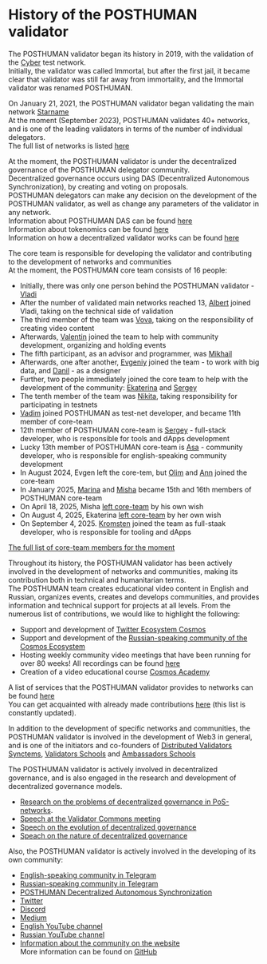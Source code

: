 # History of the POSTHUMAN validator

The POSTHUMAN validator began its history in 2019, with the validation of the [Cyber](https://cyb.ai/) test network. <br />
Initially, the validator was called Immortal, but after the first jail, it became clear that validator was still far away from immortality, and the Immortal validator was renamed POSTHUMAN. <br />

On January 21, 2021, the POSTHUMAN validator began validating the main network [Starname](https://www.mintscan.io/starname/transactions/1749AB38438428ED84346EFBF488DCB15C1729CAC6B8072EAB4486B36D1D6C9C) <br />
At the moment (September 2023), POSTHUMAN validates 40+ networks, and is one of the leading validators in terms of the number of individual delegators. <br />
The full list of networks is listed [here](https://github.com/Validator-POSTHUMAN/About-POSTHUMAN) <br />

At the moment, the POSTHUMAN validator is under the decentralized governance of the POSTHUMAN delegator community. <br />
Decentralized governance occurs using DAS (Decentralized Autonomous Synchronization), by creating and voting on proposals. <br />
POSTHUMAN delegators can make any decision on the development of the POSTHUMAN validator, as well as change any parameters of the validator in any network. <br />
Information about POSTHUMAN DAS can be found [here](https://medium.com/@antropocosmist/posthuman-das-is-created-578253c8e226) <br />
Information about tokenomics can be found [here](https://medium.com/@anthropocosmist/phmn-tokenomics-f3b7116331e6) <br />
Information on how a decentralized validator works can be found [here](https://medium.com/@antropocosmist/presentation-of-the-decentralized-validator-1d7062210c90) <br />

The core team is responsible for developing the validator and contributing to the development of networks and communities <br />
At the moment, the POSTHUMAN core team consists of 16 people: <br />
- Initially, there was only one person behind the POSTHUMAN validator - [Vladi](https://github.com/Antropocosmist) <br />
- After the number of validated main networks reached 13, [Albert](https://github.com/albertandrejev) joined Vladi, taking on the technical side of validation <br />
- The third member of the team was [Vova](https://twitter.com/vova_synthetic), taking on the responsibility of creating video content <br />
- Afterwards, [Valentin](https://github.com/Medniyy) joined the team to help with community development, organizing and holding events <br />
- The fifth participant, as an advisor and programmer, was [Mikhail](https://github.com/krogla) <br />
- Afterwards, one after another, [Evgeniy](https://github.com/evgen3000) joined the team - to work with big data, and [Danil](https://github.com/saloonn) - as a designer <br />
- Further, two people immediately joined the core team to help with the development of the community: [Ekaterina](https://twitter.com/LooMay1913) and [Sergey](https://twitter.com/s__orion) <br />
- The tenth member of the team was [Nikita](https://github.com/web3validator/web34ever-identity/blob/main/web34ever-self-identity.md), taking responsibility for participating in testnets <br />
- [Vadim](https://github.com/Vgk88) joined POSTHUMAN as test-net developer, and became 11th member of core-team <br />
- 12th member of POSTHUMAN core-team is [Sergey](https://github.com/stribulsergey) - full-stack developer, who is responsible for tools and dApps development <br />
- Lucky 13th member of POSTHUMAN core-team is [Asa](https://twitter.com/AsankaKasum) - community developer, who is responsible for english-speaking community development <br />
- In August 2024, Evgen left the core-tem, but [Olim](https://github.com/olimdzhon) and [Ann](https://github.com/mobius080) joined the core-team
- In January 2025, [Marina](https://github.com/gingertigra) and [Misha](https://github.com/mr-vseznaika) became 15th and 16th members of POSTHUMAN core-team
- On April 18, 2025, Misha [left core-team](https://daodao.zone/dao/juno1mptmak8ecmzwghtd4mep82jdkmdt0n6d8ggcd5hjmrfxasjc0epstkvwha/proposals/A18) by his own wish
- On August 4, 2025, Ekaterina [left core-team](https://daodao.zone/dao/juno1mptmak8ecmzwghtd4mep82jdkmdt0n6d8ggcd5hjmrfxasjc0epstkvwha/proposals/A20) by her own wish
- On September 4, 2025. [Kromsten](https://github.com/kromsten) joined the team as full-staak developer, who is responsible for tooling and dApps

[The full list of core-team members for the moment](https://github.com/Validator-POSTHUMAN/core-team)

Throughout its history, the POSTHUMAN validator has been actively involved in the development of networks and communities, making its contribution both in technical and humanitarian terms. <br />
The POSTHUMAN team creates educational video content in English and Russian, organizes events, creates and develops communities, and provides information and technical support for projects at all levels. From the numerous list of contributions, we would like to highlight the following: <br />
- Support and development of [Twitter Ecosystem Cosmos](https://twitter.com/CosmosEcosystem) <br />
- Support and development of the [Russian-speaking community of the Cosmos Ecosystem](https://t.me/CosmosEcosystem_ru) <br />
- Hosting weekly community video meetings that have been running for over 80 weeks! All recordings can be found [here](https://youtube.com/playlist?list=PLgQFzABJoJYx-lwnvZwKjDqsDxiccjP-G&si=mYej3AHwTx6460dt) <br />
- Creation of a video educational course [Cosmos Academy](https://youtube.com/playlist?list=PLgQFzABJoJYwqcsFHZx0icgcYOZRgao3d&si=Y3fHWvpW8rokK5cq) <br />

A list of services that the POSTHUMAN validator provides to networks can be found [here](https://posthuman.digital/contributions) <br />
You can get acquainted with already made contributions [here](https://github.com/Validator-POSTHUMAN/contributions) (this list is constantly updated). <br />

In addition to the development of specific networks and communities, the POSTHUMAN validator is involved in the development of Web3 in general, and is one of the initiators and co-founders of [Distributed Validators Synctems](https://github.com/Distributed-Validators-Synctems/Self-Identity), [Validators Schools](https://github.com/Distributed-Validators-Synctems/Validator-School) and [Ambassadors Schools](https://ambassadors.school/) <br />

The POSTHUMAN validator is actively involved in decentralized governance, and is also engaged in the research and development of decentralized governance models. <br />
- [Research on the problems of decentralized governance in PoS-networks](https://github.com/Antropocosmist/research). <br />
- [Speech at the Validator Commons meeting](https://youtu.be/YFO_sVo7F64?si=KtRVtxFK7fMxQ3EC) <br />
- [Speech on the evolution of decentralized governance](https://youtu.be/delHKrRYZJA?si=vbCD0rpaHBHUI5G-) <br />
- [Speach on the nature of decentralized governance](https://youtu.be/6tJqa9B213s?si=uTAvZLlSScqI207X)

Also, the POSTHUMAN validator is actively involved in the developing of its own community: <br />
- [English-speaking community in Telegram](https://t.me/posthumanchat)
- [Russian-speaking community in Telegram](https://t.me/Crypto_Base_Chat)
- [POSTHUMAN Decentralized Autonomous Synchronization](https://daodao.zone/dao/juno1h5ex5dn62arjwvwkh88r475dap8qppmmec4sgxzmtdn5tnmke3lqwpplgg/home)
- [Twitter](https://twitter.com/POSTHUMAN_DVS)
- [Discord](https://discord.gg/zZJXWnzKnP)
- [Medium](https://medium.com/@anthropocosmist)
- [English YouTube channel](https://www.youtube.com/@POSTHUMANDVS)
- [Russian YouTube channel](https://www.youtube.com/@CRYPTOBASED)
- [Information about the community on the website](https://posthuman.digital/community) <br />
More information can be found on [GitHub](https://github.com/Validator-POSTHUMAN)
